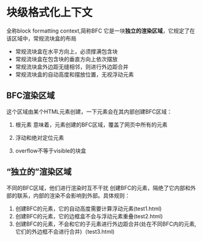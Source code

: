 # 块级格式化上下文

全称block formatting context,简称BFC
它是一块**独立的渲染区域**，它规定了在该区域中，常规流块盒的布局

- 常规流块盒在水平方向上，必须撑满包含块
- 常规流块盒在包含块的垂直方向上依次摆放
- 常规流块盒外边距无缝相邻，则进行外边距合并
- 常规流块盒的自动高度和摆放位置，无视浮动元素

## BFC渲染区域

这个区域由某个HTML元素创建，一下元素会在其内部创建BFC区域：

1. 根元素
意味着，<html>元素创建的BFC区域，覆盖了网页中所有的元素

2. 浮动和绝对定位元素



3. overflow不等于visible的块盒


## “独立的”渲染区域

不同的BFC区域，他们进行渲染时互不干扰
创建BFC的元素，隔绝了它内部和外部的联系，内部的渲染不会影响到外部。具体规则：

1. 创建BFC的元素，它的自动高度需要计算浮动元素(test1.html)
2. 创建BFC的元素，它的边框盒不会与浮动元素重叠(test2.html)
3. 创建BFC的元素，不会和它的子元素进行外边距合并(处在不同BFC内的元素,它们的外边框不会进行合并)（test3.html)


